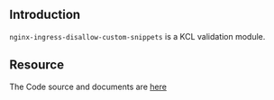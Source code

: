## Introduction

`nginx-ingress-disallow-custom-snippets` is a KCL validation module.

## Resource

The Code source and documents are [here](https://github.com/kcl-lang/modules/tree/main/nginx-ingress/nginx-ingress-disallow-custom-snippets)
